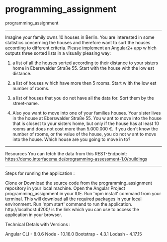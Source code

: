 # programming_assignment
programming_assignment

-----------------------------------------------------------------------------------------------------------------------

Imagine your family owns 10 houses in Berlin. You are interested in some statistics concerning the houses and therefore want to
sort the houses according to different criteria.
Please implement an Angular2+ app w hich outputs three sorted lists in a visually pleasing way:
1) a list of all the houses sorted according to their distance to your sisters home in Eberswalder Straße 55. Start with the house
with the low est distance.

2) a list of houses w hich have more then 5 rooms. Start w ith the low est number of rooms.

3) a list of houses that you do not have all the data for. Sort them by the street-name.

4) Also you want to move into one of your families houses. Your sister lives in the house at Eberswalder Straße 55. You w ant to
move into the house that is closest to your sisters home, but only if the house has at least 10 rooms and does not cost more than
5.000.000 €. If you don't know the number of rooms, or the value of the house, you do not w ant to move into the house. Which
house are you going to move in to?

-----------------------------------------------------------------------------------------------------------------------

Resources
  You can fetch the data from this REST-Endpoint: https://demo.interfacema.de/programming-assessment-1.0/buildings
  
-----------------------------------------------------------------------------------------------------------------------
  
  
Steps for running the application :

Clone or Download the source code from the programming_assignment repository in your local machine.
Open the Angular Project programming_assignment in your IDE.
Run 'npm install' command from your terminal. This will download all the required packages in your local environment.
Run 'npm start' command to run the application.
http://localhost:4200/ is the link which you can use to access the application in your browser.

Technical Detals with Versions :

Angular CLI - 8.0.6
Node - 10.16.0
Bootstrap - 4.3.1
Lodash - 4.17.15

